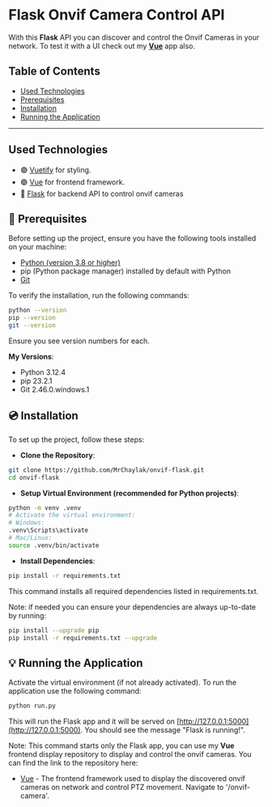 # Flask Onvif Camera Control API

With this **Flask** API you can discover and control the Onvif Cameras in your network. To test it with a UI check out my **[Vue](https://github.com/MrChaylak/vue-screen-app.git)** app also.

## Table of Contents

- [Used Technologies](#used-technologies)
- [Prerequisites](#-prerequisites)
- [Installation](#-installation)
- [Running the Application](#-running-the-application)

---

## Used Technologies

- 🟣 [Vuetify](https://vuetifyjs.com/) for styling.
- 🟢 [Vue](https://vuejs.org/) for frontend framework.
- 🔴 [Flask](https://flask.palletsprojects.com/) for backend API to control onvif cameras

## 📌 Prerequisites

Before setting up the project, ensure you have the following tools installed on your machine:

- [Python (version 3.8 or higher)](https://www.python.org/downloads/)
- pip (Python package manager) installed by default with Python
- [Git](https://git-scm.com/)


To verify the installation, run the following commands:

```bash
python --version
pip --version
git --version
```

Ensure you see version numbers for each.

**My Versions**:

- Python 3.12.4
- pip 23.2.1
- Git 2.46.0.windows.1

## 💿 Installation

To set up the project, follow these steps:

- **Clone the Repository**: 

```bash
git clone https://github.com/MrChaylak/onvif-flask.git
cd onvif-flask
```

- **Setup Virtual Environment (recommended for Python projects)**:

```bash
python -m venv .venv
# Activate the virtual environment:
# Windows:
.venv\Scripts\activate
# Mac/Linux:
source .venv/bin/activate
```

- **Install Dependencies**: 

```bash
pip install -r requirements.txt
```

This command installs all required dependencies listed in requirements.txt.

Note: if needed you can ensure your dependencies are always up-to-date by running:

```bash
pip install --upgrade pip
pip install -r requirements.txt --upgrade
```

## 💡 Running the Application

Activate the virtual environment (if not already activated).
To run the application use the following command:

```bash
python run.py
```

This will run the Flask app and it will be served on [http://127.0.0.1:5000](http://127.0.0.1:5000). You should see the message "Flask is running!".

Note: This command starts only the Flask app, you can use my **Vue** frontend display repository to display and control the onvif cameras. You can find the link to the repository here:
- [Vue](https://github.com/MrChaylak/vue-screen-app.git) - The frontend framework used to display the discovered onvif cameras on network and control PTZ movement. Navigate to '/onvif-camera'.
